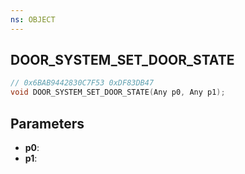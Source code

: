 ```yaml
---
ns: OBJECT
---
```

## DOOR_SYSTEM_SET_DOOR_STATE

```c
// 0x6BAB9442830C7F53 0xDF83DB47
void DOOR_SYSTEM_SET_DOOR_STATE(Any p0, Any p1);
```

## Parameters
* **p0**:
* **p1**:
